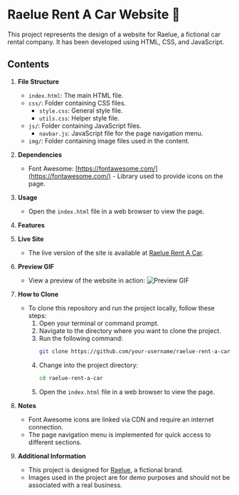 # Raelue Rent A Car Website 🚗

This project represents the design of a website for Raelue, a fictional car rental company. It has been developed using HTML, CSS, and JavaScript.

## Contents

1. **File Structure**
   - `index.html`: The main HTML file.
   - `css/`: Folder containing CSS files.
      - `style.css`: General style file.
      - `utils.css`: Helper style file.
   - `js/`: Folder containing JavaScript files.
      - `navbar.js`: JavaScript file for the page navigation menu.
   - `img/`: Folder containing image files used in the content.

2. **Dependencies**
   - Font Awesome: [https://fontawesome.com/](https://fontawesome.com/) - Library used to provide icons on the page.

3. **Usage**
   - Open the `index.html` file in a web browser to view the page.

4. **Features**
   

5. **Live Site**
   - The live version of the site is available at [Raelue Rent A Car](https://rent-a-car-gilt.vercel.app).

6. **Preview GIF**
   - View a preview of the website in action: ![Preview GIF](./img/preview.gif)

7. **How to Clone**
   - To clone this repository and run the project locally, follow these steps:
      1. Open your terminal or command prompt.
      2. Navigate to the directory where you want to clone the project.
      3. Run the following command:
         ```bash
         git clone https://github.com/your-username/raelue-rent-a-car.git
         ```
      4. Change into the project directory:
         ```bash
         cd raelue-rent-a-car
         ```
      5. Open the `index.html` file in a web browser to view the page.

8. **Notes**
   - Font Awesome icons are linked via CDN and require an internet connection.
   - The page navigation menu is implemented for quick access to different sections.

9. **Additional Information**
   - This project is designed for [Raelue](https://www.raelue.com), a fictional brand.
   - Images used in the project are for demo purposes and should not be associated with a real business.
